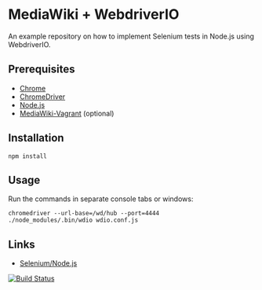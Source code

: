 # MediaWiki + WebdriverIO

An example repository on how to implement Selenium tests in Node.js using WebdriverIO.

## Prerequisites

- [Chrome](https://www.google.com/chrome/)
- [ChromeDriver](https://sites.google.com/a/chromium.org/chromedriver/)
- [Node.js](https://nodejs.org/en/)
- [MediaWiki-Vagrant](https://www.mediawiki.org/wiki/MediaWiki-Vagrant) (optional)

## Installation

    npm install

## Usage

Run the commands in separate console tabs or windows:

    chromedriver --url-base=/wd/hub --port=4444
    ./node_modules/.bin/wdio wdio.conf.js

## Links

- [Selenium/Node.js](https://www.mediawiki.org/wiki/Selenium/Node.js)

[![Build Status](https://travis-ci.org/zeljkofilipin/mediawiki-webdriverio.svg?branch=master)](https://travis-ci.org/zeljkofilipin/mediawiki-webdriverio)
